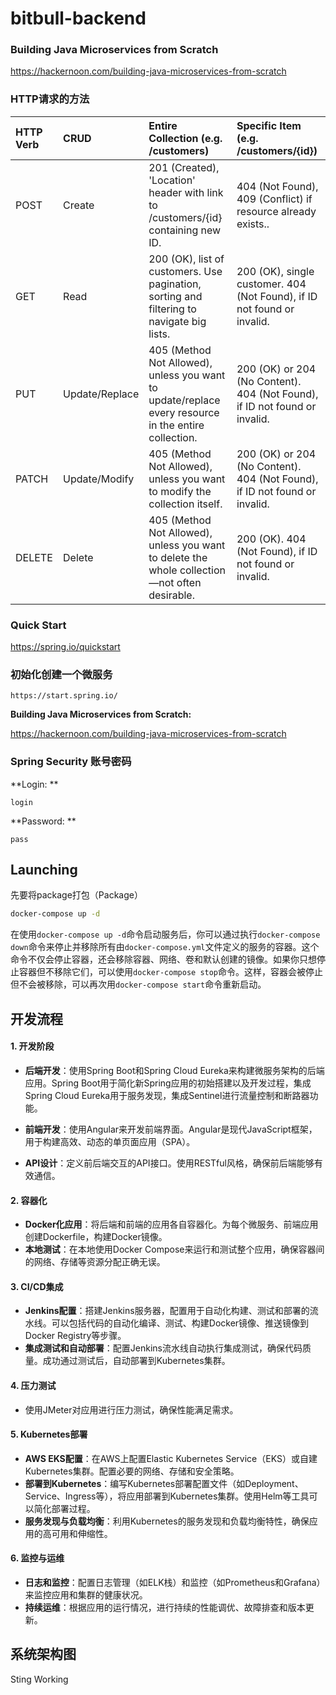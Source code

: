 # bitbull-backend

### Building Java Microservices from Scratch

https://hackernoon.com/building-java-microservices-from-scratch



### HTTP请求的方法

| HTTP Verb | CRUD           | Entire Collection (e.g. /customers)                          | Specific Item (e.g. /customers/{id})                         |
| :-------- | :------------- | :----------------------------------------------------------- | :----------------------------------------------------------- |
| POST      | Create         | 201 (Created), 'Location' header with link to /customers/{id} containing new ID. | 404 (Not Found), 409 (Conflict) if resource already exists.. |
| GET       | Read           | 200 (OK), list of customers. Use pagination, sorting and filtering to navigate big lists. | 200 (OK), single customer. 404 (Not Found), if ID not found or invalid. |
| PUT       | Update/Replace | 405 (Method Not Allowed), unless you want to update/replace every resource in the entire collection. | 200 (OK) or 204 (No Content). 404 (Not Found), if ID not found or invalid. |
| PATCH     | Update/Modify  | 405 (Method Not Allowed), unless you want to modify the collection itself. | 200 (OK) or 204 (No Content). 404 (Not Found), if ID not found or invalid. |
| DELETE    | Delete         | 405 (Method Not Allowed), unless you want to delete the whole collection—not often desirable. | 200 (OK). 404 (Not Found), if ID not found or invalid.       |





### Quick Start

https://spring.io/quickstart



### 初始化创建一个微服务

```
https://start.spring.io/
```



**Building Java Microservices from Scratch:**

https://hackernoon.com/building-java-microservices-from-scratch



### Spring Security 账号密码

**Login: **

```
login
```

**Password: **

````
pass
````



## Launching

先要将package打包（Package）

```bash
docker-compose up -d
```





在使用`docker-compose up -d`命令启动服务后，你可以通过执行`docker-compose down`命令来停止并移除所有由`docker-compose.yml`文件定义的服务的容器。这个命令不仅会停止容器，还会移除容器、网络、卷和默认创建的镜像。如果你只想停止容器但不移除它们，可以使用`docker-compose stop`命令。这样，容器会被停止但不会被移除，可以再次用`docker-compose start`命令重新启动。



## 开发流程

#### 1. 开发阶段

- **后端开发**：使用Spring Boot和Spring Cloud Eureka来构建微服务架构的后端应用。Spring Boot用于简化新Spring应用的初始搭建以及开发过程，集成Spring Cloud Eureka用于服务发现，集成Sentinel进行流量控制和断路器功能。

- **前端开发**：使用Angular来开发前端界面。Angular是现代JavaScript框架，用于构建高效、动态的单页面应用（SPA）。

- **API设计**：定义前后端交互的API接口。使用RESTful风格，确保前后端能够有效通信。

  

#### 2. 容器化

- **Docker化应用**：将后端和前端的应用各自容器化。为每个微服务、前端应用创建Dockerfile，构建Docker镜像。
- **本地测试**：在本地使用Docker Compose来运行和测试整个应用，确保容器间的网络、存储等资源分配正确无误。

#### 3. CI/CD集成

- **Jenkins配置**：搭建Jenkins服务器，配置用于自动化构建、测试和部署的流水线。可以包括代码的自动化编译、测试、构建Docker镜像、推送镜像到Docker Registry等步骤。
- **集成测试和自动部署**：配置Jenkins流水线自动执行集成测试，确保代码质量。成功通过测试后，自动部署到Kubernetes集群。

#### 4. 压力测试

- 使用JMeter对应用进行压力测试，确保性能满足需求。

#### 5. Kubernetes部署

- **AWS EKS配置**：在AWS上配置Elastic Kubernetes Service（EKS）或自建Kubernetes集群。配置必要的网络、存储和安全策略。
- **部署到Kubernetes**：编写Kubernetes部署配置文件（如Deployment、Service、Ingress等），将应用部署到Kubernetes集群。使用Helm等工具可以简化部署过程。
- **服务发现与负载均衡**：利用Kubernetes的服务发现和负载均衡特性，确保应用的高可用和伸缩性。

#### 6. 监控与运维

- **日志和监控**：配置日志管理（如ELK栈）和监控（如Prometheus和Grafana）来监控应用和集群的健康状况。
- **持续运维**：根据应用的运行情况，进行持续的性能调优、故障排查和版本更新。



## 系统架构图

Sting Working
